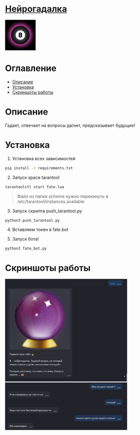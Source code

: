
# [Нейрогадалка](https://icq.im/fate_bot)

<a href="https://icq.im/fate_bot"><img src="https://github.com/ICQ-BOTS/fate_bot/blob/main/fate.png" width="100" height="100"></a>

# Оглавление 
 - [Описание](https://github.com/ICQ-BOTS/fate_bot#описание)
 - [Установка](https://github.com/ICQ-BOTS/fate_bot#установка)
 - [Скриншоты работы](https://github.com/ICQ-BOTS/fate_bot#скриншоты-работы)


# Описание
Гадает, отвечает на вопросы да/нет, предсказывает будущие!

# Установка

1. Установка всех зависимостей 
```bash
pip install -r requirements.txt
```

2. Запуск space tarantool
```bash
tarantoolctl start fate.lua
```
> Файл из папки scheme нужно перекинуть в /etc/tarantool/instances.available

3. Запуск скрипта push_tarantool.py
```bash
python3 push_tarantool.py
```

4. Вставляем токен в fate.bot

5. Запуск бота!
```bash
python3 fate_bot.py
```


# Скриншоты работы
<img src="https://github.com/ICQ-BOTS/fate_bot/blob/main/img/1.png" width="400">
<img src="https://github.com/ICQ-BOTS/fate_bot/blob/main/img/2.png" width="400">